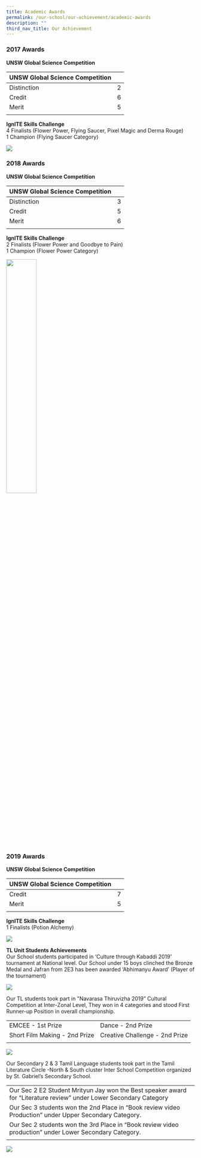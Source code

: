 ```yaml
---
title: Academic Awards
permalink: /our-school/our-achievement/academic-awards
description: ""
third_nav_title: Our Achievement
---
```

### 2017 Awards

**UNSW Global Science Competition** 

| UNSW Global Science Competition |  |
|---|---|
|Distinction | 2 |
| Credit | 6 |
| Merit | 5 |
| | | 

**IgnITE Skills Challenge** <br>
4 Finalists (Flower Power, Flying Saucer, Pixel Magic and Derma Rouge) <br> 
1 Champion (Flying Saucer Category)

![](/images/11.jpg)

### 2018 Awards

**UNSW Global Science Competition** 

| UNSW Global Science Competition |  |
|---|---|
|Distinction | 3 |
| Credit | 5 |
| Merit | 6 |
| | | 

**IgnITE Skills Challenge** <br>
2 Finalists (Flower Power and Goodbye to Pain) <br>
1 Champion (Flower Power Category)

<img src="/images/31.jpg" 
     style="width:40%">

### 2019 Awards

**UNSW Global Science Competition** 

| UNSW Global Science Competition |  |
|---|---|
| Credit | 7 |
| Merit | 5 |
| | | 

**IgnITE Skills Challenge** <br>
1 Finalists (Potion Alchemy)

![](/images/31.jpg)

**TL Unit Students Achievements** <br>
Our School students participated in ‘Culture through Kabaddi 2019' tournament at National level. Our School under 15 boys clinched the Bronze Medal and Jafran from 2E3 has been awarded ‘Abhimanyu Award’ (Player of the tournament)

![](/images/12.jpg)


Our TL students took part in "Navarasa Thiruvizha 2019” Cultural Competition at Inter-Zonal Level, They won in 4 categories and stood First Runner-up Position in overall championship.

| | |
|---|---|
| EMCEE - 1st Prize | Dance - 2nd Prize |
| Short Film Making - 2nd Prize | Creative Challenge - 2nd Prize |
| | |

![](/images/22.jpg)

Our Secondary 2 & 3 Tamil Language students took part in the Tamil Literature Circle -North & South cluster Inter School Competition organized by St. Gabriel’s Secondary School. 

| | 
|---|
| Our Sec 2 E2 Student Mrityun Jay won the Best speaker award for “Literature review” under Lower Secondary Category |
| Our Sec 3 students won the 2nd Place in “Book review video Production” under Upper Secondary Category. |
| Our Sec 2 students won the 3rd Place in “Book review video production” under Lower Secondary Category. |
| |

![](/images/33.jpg)